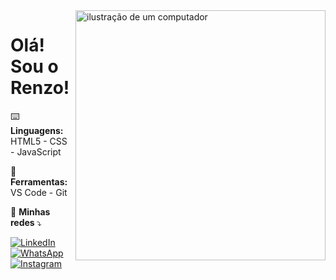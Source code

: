 <img src="https://raw.githubusercontent.com/MicaelliMedeiros/micaellimedeiros/master/image/computer-illustration.png" alt="ilustração de um computador" min-width="400px" max-width="400px" width="400px" align="right">

<h1 align="left"> 
  Olá! Sou o Renzo!
</h1>

<p align="left">
  ⌨️ <strong>Linguagens:</strong> HTML5 - CSS - JavaScript
</p>

<p align="left">
  💼 <strong>Ferramentas:</strong> VS Code - Git
</p>

<p align="left">
  💌 <strong>Minhas redes </strong>⤵️
</p>

<p align="left">
  <a href="https://www.linkedin.com/in/renzo-rodrigues-vicente-050b01274/" title="LinkedIn">
  <img src="https://img.shields.io/badge/-Linkedin-0e76a8?style=flat-square&logo=Linkedin&logoColor=white&link=https://www.linkedin.com/in/renzo-rodrigues-vicente-050b01274/" alt="LinkedIn"/></a>
  <a href="https://api.whatsapp.com/send/?phone=5533999460855&text&type=phone_number&app_absent=0" alt="WhatsApp" title="WhatsApp">
  <img src="https://img.shields.io/badge/-WhatsApp-25d366?style=flat-square&labelColor=25d366&logo=whatsapp&logoColor=white&link=https://api.whatsapp.com/send/?phone=5533999460855&text&type=phone_number&app_absent=0" alt="WhatsApp"/></a>
  <a href="https://www.instagram.com/rdgs.vicente/" title="Instagram">
  <img src="https://img.shields.io/badge/-Instagram-DF0174?style=flat-square&labelColor=DF0174&logo=instagram&logoColor=white&link=https://www.instagram.com/rdgs.vicente/" alt="Instagram"/></a>
</p>
